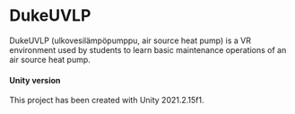 # DukeUVLP
DukeUVLP (ulkovesilämpöpumppu, air source heat pump) is a VR environment used by students to learn basic maintenance operations of an air source heat pump.



#### Unity version ####
This project has been created with Unity 2021.2.15f1. 
